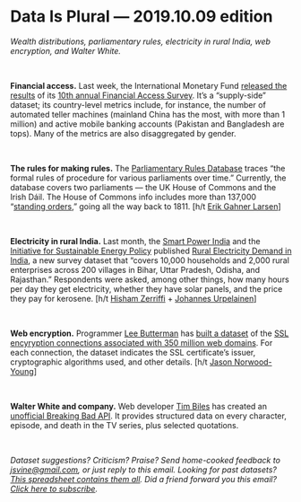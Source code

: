 Data Is Plural — 2019.10.09 edition
===================================

*Wealth distributions, parliamentary rules, electricity in rural India, web encryption, and Walter White.*

&nbsp;

**Financial access.** Last week, the International Monetary Fund [released the results](https://www.imf.org/en/News/Articles/2019/09/27/pr19359-imf-releases-the-2019-financial-access-survey-results) of its [10th annual Financial Access Survey](https://data.imf.org/FAS). It’s a “supply-side” dataset; its country-level metrics include, for instance, the number of automated teller machines (mainland China has the most, with more than 1 million) and active mobile banking accounts (Pakistan and Bangladesh are tops). Many of the metrics are also disaggregated by gender.

&nbsp;

**The rules for making rules.** The [Parliamentary Rules Database](https://parlrulesdata.org/) traces “the formal rules of procedure for various parliaments over time.” Currently, the database covers two parliaments — the UK House of Commons and the Irish Dáil. The House of Commons info includes more than 137,000 “[standing orders](https://www.parliament.uk/site-information/glossary/standing-orders/),” going all the way back to 1811. [h/t [Erik Gahner Larsen](https://github.com/erikgahner/PolData)]

&nbsp;

**Electricity in rural India.** Last month, the [Smart Power India](http://www.smartpowerindia.org/) and the [Initiative for Sustainable Energy Policy](https://sais-isep.org/) published [Rural Electricity Demand in India](https://dataverse.harvard.edu/dataverse/REDI), a new survey dataset that “covers 10,000 households and 2,000 rural enterprises across 200 villages in Bihar, Uttar Pradesh, Odisha, and Rajasthan.” Respondents were asked, among other things, how many hours per day they get electricity, whether they have solar panels, and the price they pay for kerosene. [h/t [Hisham Zerriffi](https://twitter.com/hishamzerriffi/status/1175544673571524610) + [Johannes Urpelainen](https://twitter.com/jurpelai/status/1175050741427257345)]

&nbsp;

**Web encryption.** Programmer [Lee Butterman](https://www.leebutterman.com/) has [built a dataset](https://www.leebutterman.com/2019/08/01/handshaking-the-web-dataset-of-350-million-ssl-connections.html) of the [SSL encyryption connections associated with 350 million web domains](https://www.leebutterman.com/2019/08/05/analyzing-hundreds-of-millions-of-ssl-connections.html). For each connection, the dataset indicates the SSL certificate’s issuer, cryptographic algorithms used, and other details. [h/t [Jason Norwood-Young](https://mailchi.mp/c1861f935ce7/naked-data-232-stripy-teslas-twitter-twerps-and-thomas-cooked)]

&nbsp;

**Walter White and company.** Web developer [Tim Biles](https://timbilestim.netlify.com) has created an [unofficial Breaking Bad API](https://breakingbadapi.com/documentation). It provides structured data on every character, episode, and death in the TV series, plus selected quotations.

&nbsp;

*Dataset suggestions? Criticism? Praise? Send home-cooked feedback to <jsvine@gmail.com>, or just reply to this email. Looking for past datasets? [This spreadsheet contains them all](https://docs.google.com/spreadsheets/d/1wZhPLMCHKJvwOkP4juclhjFgqIY8fQFMemwKL2c64vk). Did a friend forward you this email? [Click here to subscribe](https://tinyletter.com/data-is-plural).*